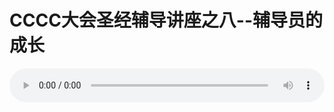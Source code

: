 # CCCC大会圣经辅导讲座之八--辅导员的成长

<audio style="width: 100%;" preload="false" controls controlslist="nodownload"><source src="//cdn.wechat.edu.pl/audio/mp3/old/12171.mp3" type="audio/mpeg">Your browser does not support the audio element.</audio>


